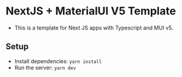 # NextJS + MaterialUI V5 Template

-   This is a template for Next JS apps with Typescript and MUI v5.

## Setup

-   Install dependencies: `yarn install`
-   Run the server: `yarn dev`
